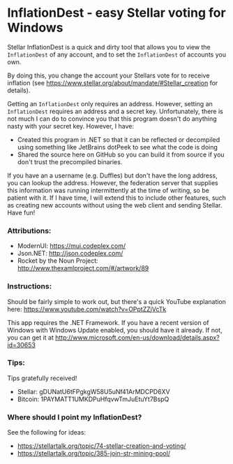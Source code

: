 ﻿# InflationDest - easy Stellar voting for Windows

Stellar InflationDest is a quick and dirty tool that allows you to view the `InflationDest` of any account, and to set the `InflationDest` of accounts you own.

By doing this, you change the account your Stellars vote for to receive inflation (see https://www.stellar.org/about/mandate/#Stellar_creation for details).

Getting an `InflationDest` only requires an address. However, setting an `InflationDest` requires an address and a secret key. Unfortunately, there is not much I can do to convince you that this program doesn't do anything nasty with your secret key. However, I have:

* Created this program in .NET so that it can be reflected or decompiled using something like JetBrains dotPeek to see what the code is doing
* Shared the source here on GitHub so you can build it from source if you don't trust the precompiled binaries.

If you have an a username (e.g. Duffles) but don't have the long address, you can lookup the address. However, the federation server that supplies this information was running intermittently at the time of writing, so be patient with it. If I have time, I will extend this to include other features, such as creating new accounts without using the web client and sending Stellar. Have fun!

### Attributions:

* ModernUI: https://mui.codeplex.com/
* Json.NET: http://json.codeplex.com/
* Rocket by the Noun Project: http://www.thexamlproject.com/#/artwork/89

### Instructions:

Should be fairly simple to work out, but there's a quick YouTube explanation here: https://www.youtube.com/watch?v=OPptZZjVcTk

This app requires the .NET Framework. If you have a recent version of Windows with Windows Update enabled, you should have it already. If not, you can get it at http://www.microsoft.com/en-us/download/details.aspx?id=30653

### Tips:

Tips gratefully received!
* Stellar: gDUNatU6tFPgkgW58U5uNf41ArMDCPD6XV
* Bitcoin: 1PAYMATT1UMKDPuHfqvwTmJuEtuYt7BspQ

### Where should I point my InflationDest?

See the following for ideas:
* https://stellartalk.org/topic/74-stellar-creation-and-voting/
* https://stellartalk.org/topic/385-join-str-mining-pool/
